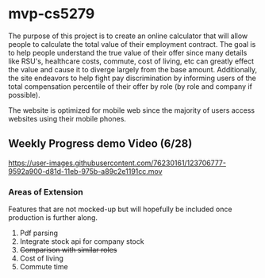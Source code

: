 # mvp-cs5279

The purpose of this project is to create an online calculator that will allow people to calculate the total value of their employment contract. The goal is to help people understand the true value of their offer since many details like RSU's, healthcare costs, commute, cost of living, etc can greatly effect the value and cause it to diverge largely from the base amount. Additionally, the site endeavors to help fight pay discrimination by informing users of the total compensation percentile of their offer by role (by role and company if possible).


The website is optimized for mobile web since the majority of users access websites using their mobile phones. 


## Weekly Progress demo Video (6/28)


https://user-images.githubusercontent.com/76230161/123706777-9592a900-d81d-11eb-975b-a89c2e1191cc.mov






### Areas of Extension

Features that are not mocked-up but will hopefully be included once production is further along.

1. Pdf parsing
2. Integrate stock api for company stock
4. <strike>Comparison with similar roles</strike>
5. Cost of living
6. Commute time


